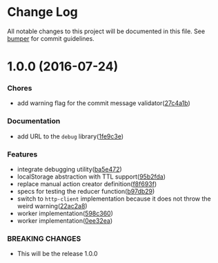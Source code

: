 # Change Log

All notable changes to this project will be documented in this file. See [bumper](https://github.com/akoenig/bumper) for commit guidelines.

<a name="1.0.0"></a>
# 1.0.0 (2016-07-24)


### Chores

* add warning flag for the commit message validator([27c4a1b](https://github.com/StyleLounge/http-queue/commit/27c4a1b))


### Documentation

* add URL to the `debug` library([1fe9c3e](https://github.com/StyleLounge/http-queue/commit/1fe9c3e))


### Features

* integrate debugging utility([ba5e472](https://github.com/StyleLounge/http-queue/commit/ba5e472))
* localStorage abstraction with TTL support([95b2fda](https://github.com/StyleLounge/http-queue/commit/95b2fda))
* replace manual action creator definition([f8f693f](https://github.com/StyleLounge/http-queue/commit/f8f693f))
* specs for testing the reducer function([b97db29](https://github.com/StyleLounge/http-queue/commit/b97db29))
* switch to `http-client` implementation because it does not throw the weird warning([22ac2a8](https://github.com/StyleLounge/http-queue/commit/22ac2a8))
* worker implementation([598c360](https://github.com/StyleLounge/http-queue/commit/598c360))
* worker implementation([0ee32ea](https://github.com/StyleLounge/http-queue/commit/0ee32ea))


### BREAKING CHANGES

* This will be the release 1.0.0
